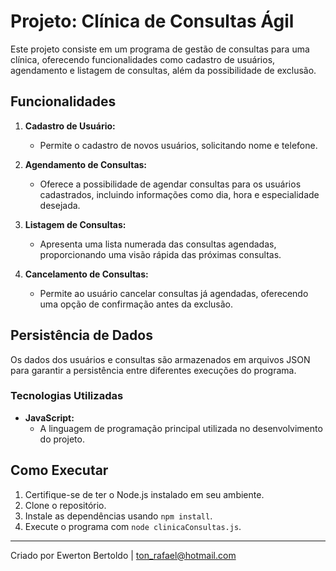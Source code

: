 # Projeto: Clínica de Consultas Ágil

Este projeto consiste em um programa de gestão de consultas para uma clínica, oferecendo funcionalidades como cadastro de usuários, agendamento e listagem de consultas, além da possibilidade de exclusão.

## Funcionalidades

1. **Cadastro de Usuário:**
   - Permite o cadastro de novos usuários, solicitando nome e telefone.

2. **Agendamento de Consultas:**
   - Oferece a possibilidade de agendar consultas para os usuários cadastrados, incluindo informações como dia, hora e especialidade desejada.

3. **Listagem de Consultas:**
   - Apresenta uma lista numerada das consultas agendadas, proporcionando uma visão rápida das próximas consultas.

4. **Cancelamento de Consultas:**
   - Permite ao usuário cancelar consultas já agendadas, oferecendo uma opção de confirmação antes da exclusão.

## Persistência de Dados

Os dados dos usuários e consultas são armazenados em arquivos JSON para garantir a persistência entre diferentes execuções do programa.

### Tecnologias Utilizadas

- **JavaScript:**
  - A linguagem de programação principal utilizada no desenvolvimento do projeto.

## Como Executar

1. Certifique-se de ter o Node.js instalado em seu ambiente.
2. Clone o repositório.
3. Instale as dependências usando `npm install`.
4. Execute o programa com `node clinicaConsultas.js`.

---

Criado por Ewerton Bertoldo | ton_rafael@hotmail.com
